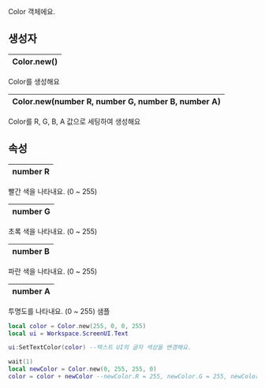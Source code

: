 Color 객체에요. 
## **생성자**


| **Color.new()** |
| :--- |
Color를 생성해요 

| **Color.new(number R, number G, number B, number A)** |
| :--- |
Color를 R, G, B, A 값으로 세팅하여 생성해요 
## **속성**


| **number R** |
| :--- |
빨간 색을 나타내요. (0 ~ 255) 

| **number G** |
| :--- |
초록 색을 나타내요. (0 ~ 255) 

| **number B** |
| :--- |
파란 색을 나타내요. (0 ~ 255) 

| **number A** |
| :--- |
투명도를 나타내요. (0 ~ 255) 
샘플 

```lua
local color = Color.new(255, 0, 0, 255)
local ui = Workspace.ScreenUI.Text

ui:SetTextColor(color) --텍스트 UI의 글자 색상을 변경해요.

wait(1)
local newColor = Color.new(0, 255, 255, 0)
color = color + newColor --newColor.R = 255, newColor.G = 255, newColor.B = 255, newColor.A = 255로 할당돼요.
```
